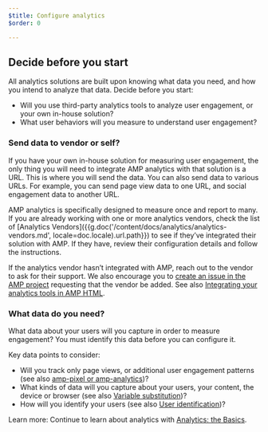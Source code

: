 ```yaml
---
$title: Configure analytics
$order: 0

---
```


## Decide before you start

All analytics solutions are built upon knowing what data you need,
and how you intend to analyze that data. Decide before you start:

* Will you use third-party analytics tools to analyze user engagement,
or your own in-house solution?
* What user behaviors will you measure to understand user engagement?

### Send data to vendor or self?

If you have your own in-house solution for measuring user engagement,
the only thing you will need to integrate AMP analytics with that solution is a URL.
This is where you will send the data.
You can also send data to various URLs.
For example, you can send page view data to one URL,
and social engagement data to another URL.

AMP analytics is specifically designed to measure once and report to many.
If you are already working with one or more analytics vendors,
check the list of [Analytics Vendors]({{g.doc('/content/docs/analytics/analytics-vendors.md', locale=doc.locale).url.path}}) to see if they’ve integrated their solution with AMP.
If they have, review their configuration details and follow the instructions.

If the analytics vendor hasn’t integrated with AMP,
reach out to the vendor to ask for their support.
We also encourage you to [create an issue in the AMP project](https://github.com/ampproject/amphtml/issues/new)
requesting that the vendor be added.
See also
[Integrating your analytics tools in AMP HTML](https://github.com/ampproject/amphtml/blob/master/extensions/amp-analytics/integrating-analytics.md).

### What data do you need?

What data about your users will you capture in order to measure engagement?
You must identify this data before you can configure it.

Key data points to consider:

* Will you track only page views, or additional user engagement patterns
(see also [amp-pixel or amp-analytics](/docs/analytics/analytics_basics.html#use-amp-pixel-or-amp-analytics?))?
* What kinds of data will you capture about your users, your content,
the device or browser (see also [Variable substitution](/docs/analytics/analytics_basics.html#variable-substitution))?
* How will you identify your users (see also [User identification](/docs/analytics/analytics_basics.html#user-identification))?

Learn more: Continue to learn about analytics with [Analytics: the Basics](/docs/analytics/analytics_basics.html).
